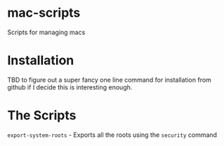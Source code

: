 # mac-scripts

Scripts for managing macs

# Installation

TBD to figure out a super fancy one line command for installation from github if I decide this is interesting enough.

# The Scripts

`export-system-roots` - Exports all the roots using the `security` command


